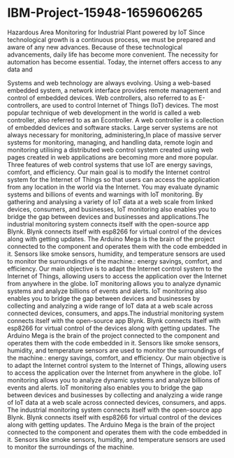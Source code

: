 # IBM-Project-15948-1659606265
Hazardous Area Monitoring for Industrial Plant powered by IoT
Since technological growth is a continuous process, we must be prepared and aware of any new advances. Because of these technological advancements, daily life has become more convenient. The necessity for automation has become essential. Today, the internet offers access to any data and

Systems and web technology are always evolving. Using a web-based embedded system, a network interface provides remote management and control of embedded devices. Web controllers, also referred to as E-controllers, are used to control Internet of Things (IoT) devices. The most popular technique of web development in the world is called a web controller, also referred to as an Econtroller. A web controller is a collection of embedded devices and software stacks. Large server systems are not always necessary for monitoring, administering,In place of massive server systems for monitoring, managing, and handling data, remote login and monitoring utilising a distributed web control system created using web pages created in web applications are becoming more and more popular. Three features of web control systems that use IoT are energy savings, comfort, and efficiency. Our main goal is to modify the Internet control system for the Internet of Things so that users can access the application from any location in the world via the Internet. You may evaluate dynamic systems and billions of events and warnings with IoT monitoring. By gathering and analysing a variety of IoT data at a web scale from linked devices, consumers, and businesses, IoT monitoring also enables you to bridge the gap between devices and businesses and applications.The industrial monitoring system connects itself with the open-source app Blynk. Blynk connects itself with
esp8266 for virtual control of the devices along with getting updates. The Arduino Mega is the brain of the
project connected to the component and operates them with the code embedded in it. Sensors like smoke
sensors, humidity, and temperature sensors are used to monitor the surroundings of the machine.: energy
savings, comfort, and efficiency. Our main objective is to adapt the Internet control system to the Internet of
Things, allowing users to access the application over the Internet from anywhere in the globe. IoT monitoring
allows you to analyze dynamic systems and analyze billions of events and alerts. IoT monitoring also enables
you to bridge the gap between devices and businesses by collecting and analyzing a wide range of IoT data at a
web scale across connected devices, consumers, and apps.The industrial monitoring system connects itself with the open-source app Blynk. Blynk connects itself with
esp8266 for virtual control of the devices along with getting updates. The Arduino Mega is the brain of the
project connected to the component and operates them with the code embedded in it. Sensors like smoke
sensors, humidity, and temperature sensors are used to monitor the surroundings of the machine.: energy
savings, comfort, and efficiency. Our main objective is to adapt the Internet control system to the Internet of
Things, allowing users to access the application over the Internet from anywhere in the globe. IoT monitoring
allows you to analyze dynamic systems and analyze billions of events and alerts. IoT monitoring also enables
you to bridge the gap between devices and businesses by collecting and analyzing a wide range of IoT data at a
web scale across connected devices, consumers, and apps.
The industrial monitoring system connects itself with the open-source app Blynk. Blynk connects itself with
esp8266 for virtual control of the devices along with getting updates. The Arduino Mega is the brain of the
project connected to the component and operates them with the code embedded in it. Sensors like smoke
sensors, humidity, and temperature sensors are used to monitor the surroundings of the machine.
